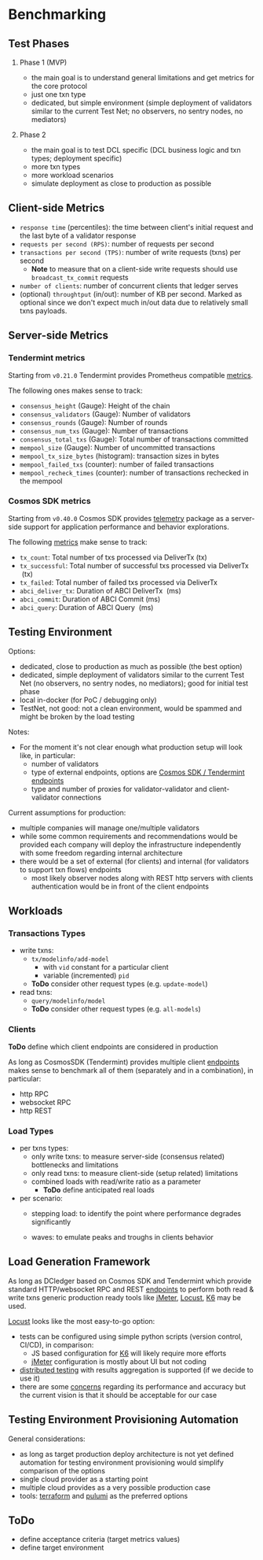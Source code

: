 # Benchmarking

## Test Phases

1. Phase 1 (MVP)
   - the main goal is to understand general limitations and get metrics for the core protocol
   - just one txn type
   - dedicated, but simple environment (simple deployment of validators similar to the current Test Net; no observers, no sentry nodes, no mediators)

2. Phase 2
   - the main goal is to test DCL specific (DCL business logic and txn types; deployment specific)  
   - more txn types  
   - more workload scenarios
   - simulate deployment as close to production as possible

## Client-side Metrics

- `response time` (percentiles): the time between client's initial request and the last byte of a validator response
- `requests per second (RPS)`: number of requests per second
- `transactions per second (TPS)`: number of write requests (txns) per second
  - **Note** to measure that on a client-side write requests should use `broadcast_tx_commit` requests
- `number of clients`: number of concurrent clients that ledger serves
- (optional) `throughtput` (in/out): number of KB per second. Marked as optional since we don't expect much in/out data due to relatively small txns payloads.

## Server-side Metrics

### Tendermint metrics

Starting from `v0.21.0` Tendermint provides Prometheus compatible [metrics](https://docs.tendermint.com/v0.34/tendermint-core/metrics.html).

The following ones makes sense to track:

- `consensus_height` (Gauge): Height of the chain
- `consensus_validators` (Gauge): Number of validators
- `consensus_rounds` (Gauge): Number of rounds
- `consensus_num_txs` (Gauge): Number of transactions
- `consensus_total_txs` (Gauge): Total number of transactions committed
- `mempool_size` (Gauge): Number of uncommitted transactions
- `mempool_tx_size_bytes` (histogram): transaction sizes in bytes
- `mempool_failed_txs` (counter): number of failed transactions
- `mempool_recheck_times` (counter): number of transactions rechecked in the mempool

### Cosmos SDK metrics

Starting from `v0.40.0` Cosmos SDK provides [telemetry](https://docs.cosmos.network/v0.45/core/telemetry.html) package as a server-side support for application performance and behavior explorations.

The following [metrics](https://docs.cosmos.network/v0.45/core/telemetry.html#supported-metrics) make sense to track:

- `tx_count`: Total number of txs processed via DeliverTx (tx)
- `tx_successful`: Total number of successful txs processed via DeliverTx  (tx)
- `tx_failed`: Total number of failed txs processed via DeliverTx
- `abci_deliver_tx`: Duration of ABCI DeliverTx  (ms)
- `abci_commit`: Duration of ABCI Commit (ms)
- `abci_query`: Duration of ABCI Query  (ms)

## Testing Environment

Options:

- dedicated, close to production as much as possible (the best option)
- dedicated, simple deployment of validators similar to the current Test Net (no observers, no sentry nodes, no mediators);
  good for initial test phase
- local in-docker (for PoC / debugging only)
- TestNet, not good: not a clean environment, would be spammed and might be broken by the load testing

Notes:

- For the moment it's not clear enough what production setup will look like, in particular:
  - number of validators
  - type of external endpoints, options are [Cosmos SDK / Tendermint endpoints](https://docs.cosmos.network/v0.45/core/grpc_rest.html)
  - type and number of proxies for validator-validator and client-validator connections

Current assumptions for production:

- multiple companies will manage one/multiple validators
- while some common requirements and recommendations would be provided each company will deploy the infrastructure independently with some freedom regarding internal architecture
- there would be a set of external (for clients) and internal (for validators to support txn flows) endpoints
  - most likely observer nodes along with REST http servers with clients authentication would be in front of the client endpoints

## Workloads

### Transactions Types

- write txns:
  - `tx/modelinfo/add-model`
    - with `vid` constant for a particular client
    - variable (incremented) `pid`
  - **ToDo** consider other request types (e.g. `update-model`)
- read txns:
  - `query/modelinfo/model`
  - **ToDo** consider other request types (e.g. `all-models`)

### Clients

**ToDo** define which client endpoints are considered in production

As long as CosmosSDK (Tendermint) provides multiple client [endpoints](https://docs.cosmos.network/v0.45/core/grpc_rest.html) makes sense to benchmark all of them (separately and in a combination), in particular:

- http RPC
- websocket RPC
- http REST

### Load Types

- per txns types:
  - only write txns: to measure server-side (consensus related) bottlenecks and limitations
  - only read txns: to measure client-side (setup related) limitations
  - combined loads with read/write ratio as a parameter
    - **ToDo** define anticipated real loads
- per scenario:
  - stepping load: to identify the point where performance degrades significantly

  - waves: to emulate peaks and troughs in clients behavior

## Load Generation Framework

As long as DCledger based on Cosmos SDK and Tendermint which provide standard HTTP/websocket RPC and REST  [endpoints](https://docs.cosmos.network/v0.45/core/grpc_rest.html) to perform both read & write txns generic production ready tools like [jMeter](https://jmeter.apache.org/), [Locust](https://locust.io/), [K6](https://k6.io/) may be used.

[Locust](https://locust.io/) looks like the most easy-to-go option:

- tests can be configured using simple python scripts (version control, CI/CD), in comparison:
  - JS based configuration for [K6](https://k6.io/) will likely require more efforts
  - [jMeter](https://jmeter.apache.org/) configuration is mostly about UI but not coding
- [distributed testing](http://docs.locust.io/en/latest/running-distributed.html) with results aggregation is supported (if we decide to use it)
- there are some [concerns](https://k6.io/blog/comparing-best-open-source-load-testing-tools/) regarding its performance and accuracy but the current vision is that it should be acceptable for our case

## Testing Environment Provisioning Automation

General considerations:

- as long as target production deploy architecture is not yet defined automation for testing environment provisioning would simplify comparison of the options
- single cloud provider as a starting point
- multiple cloud provides as a very possible production case
- tools: [terraform](https://www.terraform.io/) and [pulumi](https://www.pulumi.com/) as the preferred options

## ToDo

- define acceptance criteria (target metrics values)
- define target environment
